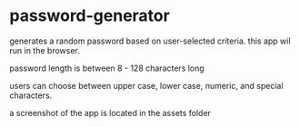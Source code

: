 # password-generator

generates a random password based on user-selected criteria. this app wil run in the browser.

password length is between 8 - 128 characters long

users can choose between upper case, lower case, numeric, and special characters.

a screenshot of the app is located in the assets folder
